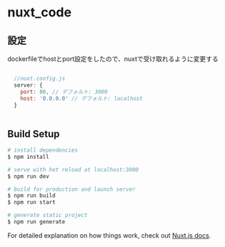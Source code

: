 # nuxt_code

## 設定
dockerfileでhostとport設定をしたので、nuxtで受け取れるように変更する

```javascript

  //nuxt.config.js
  server: {
    port: 80, // デフォルト: 3000
    host: '0.0.0.0' // デフォルト: localhost
  }
  
```

## Build Setup

```bash
# install dependencies
$ npm install

# serve with hot reload at localhost:3000
$ npm run dev

# build for production and launch server
$ npm run build
$ npm run start

# generate static project
$ npm run generate
```

For detailed explanation on how things work, check out [Nuxt.js docs](https://nuxtjs.org).
